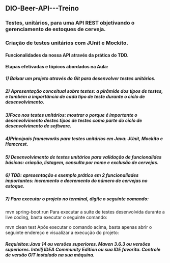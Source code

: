 ## DIO-Beer-API---Treino

### Testes, unitários, para uma API REST objetivando o gerenciamento de estoques de cerveja.
### Criação de testes unitários com JUnit e Mockito.

#### Funcionalidades da nossa API através da prática do TDD.

#### Etapas efetivadas e tópicos abordados na Aula:

##### 1) Baixar um projeto através do Git para desenvolver testes unitários.
##### 2) Apresentação conceitual sobre testes: a pirâmide dos tipos de testes, e também a importância de cada tipo de teste durante o ciclo de desenvolvimento.
##### 3)Foco nos testes unitários: mostrar o porque é importante o desenvolvimento destes tipos de testes como parte do ciclo de desenvolvimento de software.
##### 4)Principais frameworks para testes unitários em Java: JUnit, Mockito e Hamcrest.
##### 5) Desenvolvimento de testes unitários para validação de funcionalides básicas: criação, listagem, consulta por nome e exclusão de cervejas.
##### 6) TDD: apresentação e exemplo prático em 2 funcionaliades importantes: incremento e decremento do número de cervejas no estoque.
##### 7) Para executar o projeto no terminal, digite o seguinte comando:

mvn spring-boot:run 
Para executar a suíte de testes desenvolvida durante a live coding, basta executar o seguinte comando:

mvn clean test
Após executar o comando acima, basta apenas abrir o seguinte endereço e visualizar a execução do projeto:

##### Requisitos:Java 14 ou versões superiores. Maven 3.6.3 ou versões superiores. Intellj IDEA Community Edition ou sua IDE favorita. Controle de versão GIT instalado na sua máquina.
